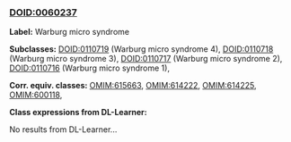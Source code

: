 
### [DOID:0060237](http://purl.obolibrary.org/obo/DOID_0060237)
**Label:** Warburg micro syndrome

**Subclasses:** [DOID:0110719](http://purl.obolibrary.org/obo/DOID_0110719) (Warburg micro syndrome 4), [DOID:0110718](http://purl.obolibrary.org/obo/DOID_0110718) (Warburg micro syndrome 3), [DOID:0110717](http://purl.obolibrary.org/obo/DOID_0110717) (Warburg micro syndrome 2), [DOID:0110716](http://purl.obolibrary.org/obo/DOID_0110716) (Warburg micro syndrome 1), 

**Corr. equiv. classes:** [OMIM:615663](http://purl.obolibrary.org/obo/OMIM_615663), [OMIM:614222](http://purl.obolibrary.org/obo/OMIM_614222), [OMIM:614225](http://purl.obolibrary.org/obo/OMIM_614225), [OMIM:600118](http://purl.obolibrary.org/obo/OMIM_600118), 

**Class expressions from DL-Learner:**

No results from DL-Learner...



